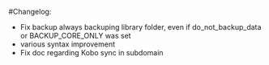 #Changelog:
- Fix backup always backuping library folder, even if do_not_backup_data or BACKUP_CORE_ONLY was set
- various syntax improvement
- Fix doc regarding Kobo sync in subdomain